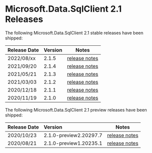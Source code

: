 # Microsoft.Data.SqlClient 2.1 Releases

The following Microsoft.Data.SqlClient 2.1 stable releases have been shipped:

| Release Date | Version | Notes |
| :-- | :-- | :--: |
| 2022/08/xx | 2.1.5 | [release notes](2.1.5.md) |
| 2021/09/20 | 2.1.4 | [release notes](2.1.4.md) |
| 2021/05/21 | 2.1.3 | [release notes](2.1.3.md) |
| 2021/03/03 | 2.1.2 | [release notes](2.1.2.md) |
| 2020/12/18 | 2.1.1 | [release notes](2.1.1.md) |
| 2020/11/19 | 2.1.0 | [release notes](2.1.0.md) |

The following Microsoft.Data.SqlClient 2.1 preview releases have been shipped:

| Release Date | Version | Notes |
| :-- | :-- | :--: |
| 2020/10/23 | 2.1.0-preview2.20297.7 | [release notes](2.1.0-preview2.md) |
| 2020/08/21 | 2.1.0-preview1.20235.1 | [release notes](2.1.0-preview1.md) |
